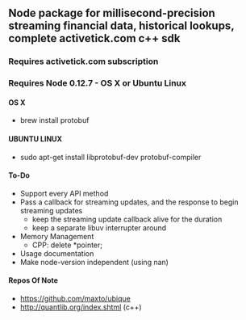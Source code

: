 ## Node package for millisecond-precision streaming financial data, historical lookups, complete activetick.com c++ sdk
### Requires activetick.com subscription
### Requires Node 0.12.7 - OS X or Ubuntu Linux  

#### OS X
- brew install protobuf

#### UBUNTU LINUX
- sudo apt-get install libprotobuf-dev protobuf-compiler

#### To-Do
  - Support every API method
  - Pass a callback for streaming updates, and the response to begin streaming updates
    - keep the streaming update callback alive for the duration
    - keep a separate libuv interrupter around
  - Memory Management
    - CPP: delete *pointer;
  - Usage documentation
  - Make node-version independent (using nan)
  
#### Repos Of Note
- https://github.com/maxto/ubique
- http://quantlib.org/index.shtml (c++)